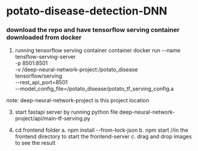 # potato-disease-detection-DNN
### download the repo and have tensorflow serving container downloaded from docker
1. running tensorflow serving container container
  docker run --name tensflow-serving-server \
  -p 8501:8501 \
  -v /deep-neural-network-project:/potato_disease \
  tensorflow/serving \
  --rest_api_port=8501 \
  --model_config_file=/potato_disease/potato_tf_serving_config.a
   
  note: deep-neural-network-project is this project location 

  3. start fastapi server by running python file
       deep-neural-network-project/api/main-tf-serving.py

  4. cd frontend folder
       a. npm install --from-lock-json
       b. npm start //in the frontend directory to start the frontend-server
       c. drag and drop images to see the result
